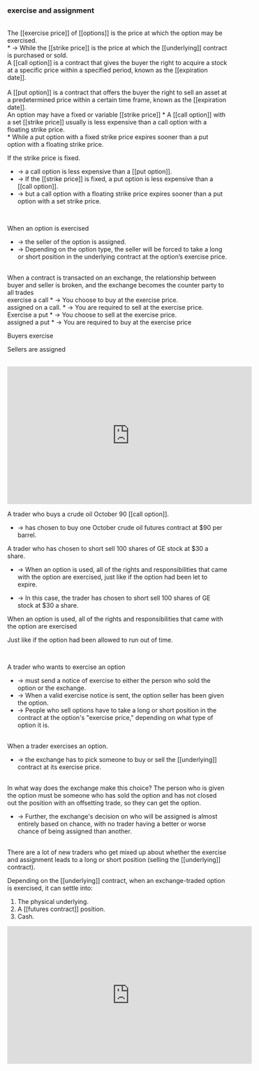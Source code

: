 
### exercise and assignment 
<br>
The [[exercise price]] of [[options]] is the price at which the option may be exercised.  

<br>
* -> While the [[strike price]] is the price at which the [[underlying]] contract is purchased or sold.  

<br>
A [[call option]] is a contract that gives the buyer the right to acquire a stock at a specific price within a specified period, known as the [[expiration date]].  <br>

<br>
A [[put option]] is a contract that offers the buyer the right to sell an asset at a predetermined price within a certain time frame, known as the [[expiration date]].   

<br>
An option may have a fixed or variable [[strike price]]  
* A [[call option]] with a set [[strike price]] usually is less expensive than a call option with a floating strike price.  <br>
* While a put option with a fixed strike price expires sooner than a put option with a floating strike price.  

<br>

If the strike price is fixed.  
* -> a call option is less expensive than a [[put option]].
* -> If the [[strike price]] is fixed, a put option is less expensive than a [[call option]].  
* -> but a call option with a floating strike price expires sooner than a put option with a set strike price.
<br>

When an option is exercised
* -> the seller of the option is assigned.
* -> Depending on the option type, the seller will be forced to take a long or short position in the underlying contract at the option’s exercise price.  
<br>
When a contract is transacted on an exchange, the relationship between buyer and seller is broken, and the exchange becomes the counter party to all trades
<br>
exercise a call
* -> You choose to buy at the exercise price.<br>
assigned on a call.  
* -> You are required to sell at the exercise price.  
<br>
Exercise a put
* -> You choose to sell at the exercise price.  
<br>
assigned a put
* -> You are required to buy at the exercise price
<br>
<p>Buyers exercise</p>
<p>Sellers are assigned</p>
<br>
<iframe width="560" height="315" src="https://www.youtube.com/embed/4ZX6GwTD814" title="YouTube video player" frameborder="0" allow="accelerometer; autoplay; clipboard-write; encrypted-media; gyroscope; picture-in-picture" allowfullscreen></iframe>
<br>

A trader who buys a crude oil October 90 [[call option]].  

* -> has chosen to buy one October crude oil futures contract at $90 per barrel.

A trader who has chosen to short sell 100 shares of GE stock at $30 a share.  

* -> When an option is used, all of the rights and responsibilities that came with the option are exercised, just like if the option had been let to expire.  

* -> In this case, the trader has chosen to short sell 100 shares of GE stock at $30 a share.

<p>When an option is used, all of the rights and responsibilities that came with the option are exercised</p>

Just like if the option had been allowed to run out of time.  

<br>

A trader who wants to exercise an option
* -> must send a notice of exercise to either the person who sold the option or the exchange.  
* -> When a valid exercise notice is sent, the option seller has been given the option.  
*  -> People who sell options have to take a long or short position in the contract at the option's "exercise price," depending on what type of option it is.  

<br>
When a trader exercises an option.  

<br>

* -> the exchange has to pick someone to buy or sell the [[underlying]] contract at its exercise price.
<br>
In what way does the exchange make this choice? The person who is given the option must be someone who has sold the option and has not closed out the position with an offsetting trade, so they can get the option.  

<br>

* -> Further, the exchange's decision on who will be assigned is almost entirely based on chance, with no trader having a better or worse chance of being assigned than another.
<br>
There are a lot of new traders who get mixed up about whether the exercise and assignment leads to a long or short position (selling the [[underlying]] contract).  


Depending on the [[underlying]] contract, when an exchange-traded option is exercised, it can settle into: 

1. The physical underlying.  
2. A [[futures contract]] position.  
3. Cash.  

<iframe width="560" height="315" src="https://www.youtube.com/embed/sAhrFGKXmnQ" title="YouTube video player" frameborder="0" allow="accelerometer; autoplay; clipboard-write; encrypted-media; gyroscope; picture-in-picture" allowfullscreen></iframe>
